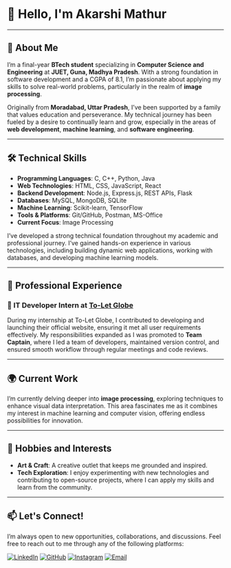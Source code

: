 

<!--
**akarshi19/akarshi19** is a ✨ _special_ ✨ repository because its `README.md` (this file) appears on your GitHub profile.

Here are some ideas to get you started:

- 🔭 I’m currently working on ...
- 🌱 I’m currently learning ...
- 👯 I’m looking to collaborate on ...
- 🤔 I’m looking for help with ...
- 💬 Ask me about ...
- 📫 How to reach me: ...
- 😄 Pronouns: ...
- ⚡ Fun fact: ...
-->
# 👋 Hello, I'm Akarshi Mathur

---

## 🚀 About Me
I’m a final-year **BTech student** specializing in **Computer Science and Engineering** at **JUET, Guna, Madhya Pradesh**. With a strong foundation in software development and a CGPA of 8.1, I’m passionate about applying my skills to solve real-world problems, particularly in the realm of **image processing**.

Originally from **Moradabad, Uttar Pradesh**, I’ve been supported by a family that values education and perseverance. My technical journey has been fueled by a desire to continually learn and grow, especially in the areas of **web development**, **machine learning**, and **software engineering**.

---

## 🛠️ Technical Skills

- **Programming Languages**: C, C++, Python, Java
- **Web Technologies**: HTML, CSS, JavaScript, React
- **Backend Development**: Node.js, Express.js, REST APIs, Flask
- **Databases**: MySQL, MongoDB, SQLite
- **Machine Learning**: Scikit-learn, TensorFlow
- **Tools & Platforms**: Git/GitHub, Postman, MS-Office
- **Current Focus**: Image Processing

I’ve developed a strong technical foundation throughout my academic and professional journey. I’ve gained hands-on experience in various technologies, including building dynamic web applications, working with databases, and developing machine learning models.

---

## 💼 Professional Experience

### 🌟 IT Developer Intern at [To-Let Globe](https://www.toletglobe.com)

During my internship at To-Let Globe, I contributed to developing and launching their official website, ensuring it met all user requirements effectively. My responsibilities expanded as I was promoted to **Team Captain**, where I led a team of developers, maintained version control, and ensured smooth workflow through regular meetings and code reviews.

---

## 🌍 Current Work

I’m currently delving deeper into **image processing**, exploring techniques to enhance visual data interpretation. This area fascinates me as it combines my interest in machine learning and computer vision, offering endless possibilities for innovation.

---

## 🎨 Hobbies and Interests

- **Art & Craft**: A creative outlet that keeps me grounded and inspired.
- **Tech Exploration**: I enjoy experimenting with new technologies and contributing to open-source projects, where I can apply my skills and learn from the community.

---

## 📫 Let's Connect!

I’m always open to new opportunities, collaborations, and discussions. Feel free to reach out to me through any of the following platforms:

[![LinkedIn](https://img.shields.io/badge/LinkedIn-%230077B5.svg?style=for-the-badge&logo=linkedin&logoColor=white)](https://www.linkedin.com/in/akarshimathur19/)
[![GitHub](https://img.shields.io/badge/GitHub-%2312100E.svg?style=for-the-badge&logo=github&logoColor=white)](https://github.com/akarshi19)
[![Instagram](https://img.shields.io/badge/Instagram-%23E4405F.svg?style=for-the-badge&logo=instagram&logoColor=white)](https://www.instagram.com/akarshi__19)
[![Email](https://img.shields.io/badge/Email-%23D14836.svg?style=for-the-badge&logo=gmail&logoColor=white)](mailto:akarshigmathur@gmail.com)


